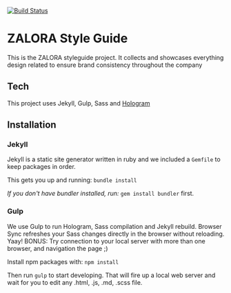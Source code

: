 [![Build Status](https://travis-ci.org/zalora/zalora-styleguide.svg)](https://travis-ci.org/zalora/zalora-styleguide)

ZALORA Style Guide
===========================

This is the ZALORA styleguide project. It collects and showcases everything design related to ensure brand consistency throughout the company

## Tech

This project uses Jekyll, Gulp, Sass and [Hologram](https://github.com/trulia/hologram)

## Installation

### Jekyll

Jekyll is a static site generator written in ruby and we included a `Gemfile` to keep packages in order.

This gets you up and running: ```bundle install```

*If you don't have bundler installed, run:* ```gem install bundler``` first.

### Gulp

We use Gulp to run Hologram, Sass compilation and Jekyll rebuild. Browser Sync refreshes your Sass changes directly in the browser without reloading. Yaay! BONUS: Try connection to your local server with more than one browser, and navigation the page ;)

Install npm packages with: ```npm install```

Then run ```gulp``` to start developing. That will fire up a local web server and wait for you to edit any .html, .js, .md, .scss file.
